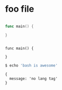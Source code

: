 # foo file

```go

func main() {

}
```

```go,some,tags

func main() {

}
```

```bash
$ echo 'bash is awesome'
```

```
{
  message: 'no lang tag'
}
```
